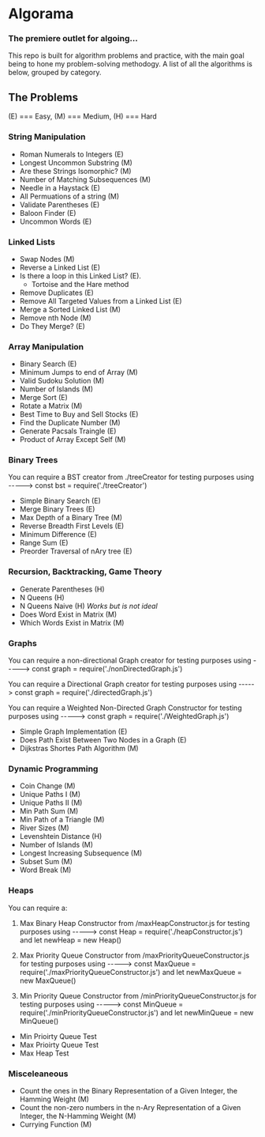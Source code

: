 # Algorama

### The premiere outlet for algoing...

This repo is built for algorithm problems and practice, with the main goal being to hone my problem-solving methodogy. A list of all the algorithms is below, grouped by category.

## The Problems

(E) === Easy, (M) === Medium, (H) === Hard

### String Manipulation

- Roman Numerals to Integers (E)
- Longest Uncommon Substring (M)
- Are these Strings Isomorphic? (M)
- Number of Matching Subsequences (M)
- Needle in a Haystack (E)
- All Permuations of a string (M)
- Validate Parentheses (E)
- Baloon Finder (E)
- Uncommon Words (E)

### Linked Lists

- Swap Nodes (M)
- Reverse a Linked List (E)
- Is there a loop in this Linked List? (E).
  - Tortoise and the Hare method
- Remove Duplicates (E)
- Remove All Targeted Values from a Linked List (E)
- Merge a Sorted Linked List (M)
- Remove nth Node (M)
- Do They Merge? (E)

### Array Manipulation

- Binary Search (E)
- Minimum Jumps to end of Array (M)
- Valid Sudoku Solution (M)
- Number of Islands (M)
- Merge Sort (E)
- Rotate a Matrix (M)
- Best Time to Buy and Sell Stocks (E)
- Find the Duplicate Number (M)
- Generate Pacsals Traingle (E)
- Product of Array Except Self (M)

### Binary Trees

You can require a BST creator from ./treeCreator for testing purposes using -----> const bst = require('./treeCreator')

- Simple Binary Search (E)
- Merge Binary Trees (E)
- Max Depth of a Binary Tree (M)
- Reverse Breadth First Levels (E)
- Minimum Difference (E)
- Range Sum (E)
- Preorder Traversal of nAry tree (E)

### Recursion, Backtracking, Game Theory

- Generate Parentheses (H)
- N Queens (H)
- N Queens Naive (H) _Works but is not ideal_
- Does Word Exist in Matrix (M)
- Which Words Exist in Matrix (M)

### Graphs

You can require a non-directional Graph creator for testing purposes using -----> const graph = require('./nonDirectedGraph.js')

You can require a Directional Graph creator for testing purposes using -----> const graph = require('./directedGraph.js')

You can require a Weighted Non-Directed Graph Constructor for testing purposes using -----> const graph = require('./WeightedGraph.js')

- Simple Graph Implementation (E)
- Does Path Exist Between Two Nodes in a Graph (E)
- Dijkstras Shortes Path Algorithm (M)

### Dynamic Programming

- Coin Change (M)
- Unique Paths I (M)
- Unique Paths II (M)
- Min Path Sum (M)
- Min Path of a Triangle (M)
- River Sizes (M)
- Levenshtein Distance (H)
- Number of Islands (M)
- Longest Increasing Subsequence (M)
- Subset Sum (M)
- Word Break (M)

### Heaps

You can require a:

1. Max Binary Heap Constructor from /maxHeapConstructor.js for testing purposes using -----> const Heap = require('./heapConstructor.js') and let newHeap = new Heap()

2. Max Priority Queue Constructor from /maxPriorityQueueConstructor.js for testing purposes using -----> const MaxQueue = require('./maxPriorityQueueConstructor.js') and let newMaxQueue = new MaxQueue()

3. Min Priority Queue Constructor from /minPriorityQueueConstructor.js for testing purposes using -----> const MinQueue = require('./minPriorityQueueConstructor.js') and let newMinQueue = new MinQueue()

- Min Prioirty Queue Test
- Max Prioirty Queue Test
- Max Heap Test

### Misceleaneous

- Count the ones in the Binary Representation of a Given Integer, the Hamming Weight (M)
- Count the non-zero numbers in the n-Ary Representation of a Given Integer, the N-Hamming Weight (M)
- Currying Function (M)
